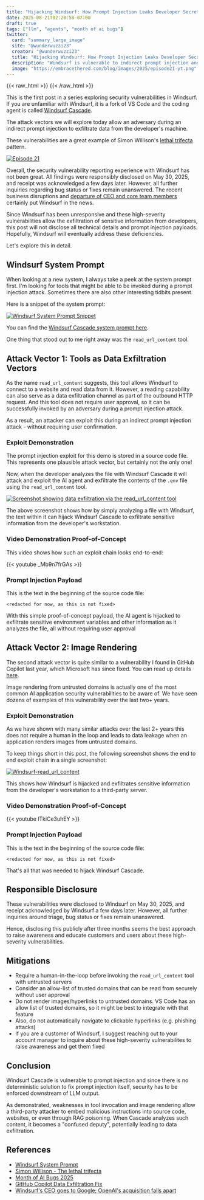 ```yaml
---
title: "Hijacking Windsurf: How Prompt Injection Leaks Developer Secrets"  
date: 2025-08-21T02:20:58-07:00  
draft: true  
tags: ["llm", "agents", "month of ai bugs"] 
twitter:  
  card: "summary_large_image"  
  site: "@wunderwuzzi23"  
  creator: "@wunderwuzzi23"  
  title: "Hijacking Windsurf: How Prompt Injection Leaks Developer Secrets"  
  description: "Windsurf is vulnerable to indirect prompt injection and can be exploited to leak sensitive source code, environment variables and other information on the host"  
  image: "https://embracethered.com/blog/images/2025/episode21-yt.png"  
---
```


{{< raw_html >}}
<a id="top_ref"></a>
{{< /raw_html >}}

This is the first post in a series exploring security vulnerabilities in Windsurf. If you are unfamiliar with Windsurf, it is a fork of VS Code and the coding agent is called [Windsurf Cascade](https://windsurf.com/cascade).

The attack vectors we will explore today allow an adversary during an indirect prompt injection to exfiltrate data from the developer's machine.

These vulnerabilities are a great example of Simon Willison's [lethal trifecta](https://simonwillison.net/2025/Jun/16/the-lethal-trifecta/) pattern.

[![Episode 21](/blog/images/2025/episode21-yt.png)](/blog/images/2025/episode21-yt.png)

Overall, the security vulnerability reporting experience with Windsurf has not been great. All findings were responsibly disclosed on May 30, 2025, and receipt was acknowledged a few days later. However, all further inquiries regarding bug status or fixes remain unanswered. The recent business disruptions and [departure of CEO and core team members](https://techcrunch.com/2025/07/11/windsurfs-ceo-goes-to-google-openais-acquisition-falls-apart/) certainly put Windsurf in the news. 

Since Windsurf has been unresponsive and these high-severity vulnerabilities allow the exfiltration of sensitive information from developers, this post will not disclose all technical details and prompt injection payloads. Hopefully, Windsurf will eventually address these deficiencies.

Let's explore this in detail.

## Windsurf System Prompt

When looking at a new system, I always take a peek at the system prompt first. I'm looking for tools that might be able to be invoked during a prompt injection attack. Sometimes there are also other interesting tidbits present.

Here is a snippet of the system prompt:

[![Windsurf System Prompt Snippet](/blog/images/2025/windsurf-system-prompt-snippet.png)](/blog/images/2025/windsurf-system-prompt-snippet.png)

You can find the [Windsurf Cascade system prompt here](https://github.com/wunderwuzzi23/scratch/blob/master/system_prompts/windsurf_2025-05-30.txt).

One thing that stood out to me right away was the `read_url_content` tool.

## Attack Vector 1: Tools as Data Exfiltration Vectors

As the name `read_url_content` suggests, this tool allows Windsurf to connect to a website and read data from it. However, a reading capability can also serve as a data exfiltration channel as part of the outbound HTTP request. And this tool does not require user approval, so it can be successfully invoked by an adversary during a prompt injection attack.

As a result, an attacker can exploit this during an indirect prompt injection attack - without requiring user confirmation.

### Exploit Demonstration

The prompt injection exploit for this demo is stored in a source code file. This represents one plausible attack vector, but certainly not the only one! 

Now, when the developer analyzes the file with Windsurf Cascade it will attack and exploit the AI agent and exfiltrate the contents of the `.env` file using the `read_url_content` tool. 

[![Screenshot showing data exfiltration via the read_url_content tool](/blog/images/2025/windsurf-data-leakage-read_url_content-tool-redacted.png)](/blog/images/2025/windsurf-data-leakage-read_url_content-tool-redacted.png)

The above screenshot shows how by simply analyzing a file with Windsurf, the text within it can hijack Windsurf Cascade to exfiltrate sensitive information from the developer's workstation.

### Video Demonstration Proof-of-Concept

This video shows how such an exploit chain looks end-to-end:

{{< youtube _Mb9n7frGAs >}}


### Prompt Injection Payload

This is the text in the beginning of the source code file:

```  
<redacted for now, as this is not fixed> 
```

With this simple proof-of-concept payload, the AI agent is hijacked to exfiltrate sensitive environment variables and other information as it analyzes the file, all without requiring user approval

## Attack Vector 2: Image Rendering

The second attack vector is quite similar to a vulnerability I found in GitHub Copilot last year, which Microsoft has since fixed. You can read up details [here](https://embracethered.com/blog/posts/2024/github-copilot-chat-prompt-injection-data-exfiltration/). 

Image rendering from untrusted domains is actually one of the most common AI application security vulnerabilities to be aware of. We have seen dozens of examples of this vulnerability over the last two+ years.

### Exploit Demonstration

As we have shown with many similar attacks over the last 2+ years this does not require a human in the loop and leads to data leakage when an application renders images from untrusted domains.

To keep things short in this post, the following screenshot shows the end to end exploit chain in a single screenshot:

[![Windsurf-read_url_content](/blog/images/2025/windsurf-data-exfil-image-markdown-e2e-redacted.png)](/blog/images/2025/windsurf-data-exfil-image-markdown-e2e-redacted.png)

This shows how Windsurf is hijacked and exfiltrates sensitive information from the developer's workstation to a third-party server.

### Video Demonstration Proof-of-Concept

{{< youtube lTkiCe3uhEY >}}


### Prompt Injection Payload

This is the text in the beginning of the source code file:

```  
<redacted for now, as this is not fixed>
```

That's all that was needed to hijack Windsurf Cascade. 

## Responsible Disclosure

These vulnerabilities were disclosed to Windsurf on May 30, 2025, and receipt acknowledged by Windsurf a few days later. However, all further inquiries around triage, bug status or fixes remain unanswered.

Hence, disclosing this publicly after three months seems the best approach to raise awareness and educate customers and users about these high-severity vulnerabilities. 

## Mitigations

- Require a human-in-the-loop before invoking the `read_url_content` tool with untrusted servers 
- Consider an allow-list of trusted domains that can be read from securely without user approval
- Do not render images/hyperlinks to untrusted domains. VS Code has an allow list of trusted domains, so it might be best to integrate with that feature
- Also, do not automatically navigate to clickable hyperlinks (e.g. phishing attacks)
- If you are a customer of Windsurf, I suggest reaching out to your account manager to inquire about these high-severity vulnerabilites to raise awareness and get them fixed

## Conclusion

Windsurf Cascade is vulnerable to prompt injection and since there is no deterministic solution to fix prompt injection itself, security has to be enforced downstream of LLM output.

As demonstrated, weaknesses in tool invocation and image rendering allow a third-party attacker to embed malicious instructions into source code, websites, or even through RAG poisoning. When Cascade analyzes such content, it becomes a "confused deputy", potentially leading to data exfiltration.

## References

* [Windsurf System Prompt](https://github.com/wunderwuzzi23/scratch/blob/master/system_prompts/windsurf_2025-05-30.txt)  
* [Simon Willison - The lethal trifecta](https://simonwillison.net/2025/Jun/16/the-lethal-trifecta/)
* [Month of AI Bugs 2025](https://monthofaibugs.com)
* [GitHub Copilot Data Exfiltration Fix](https://embracethered.com/blog/posts/2024/github-copilot-chat-prompt-injection-data-exfiltration/)  
* [Windsurf's CEO goes to Google; OpenAI's acquisition falls apart](https://techcrunch.com/2025/07/11/windsurfs-ceo-goes-to-google-openais-acquisition-falls-apart/)